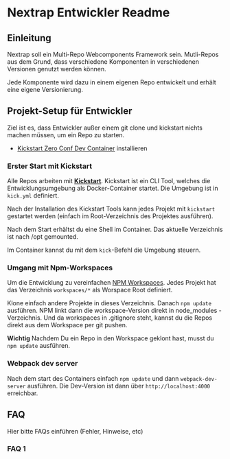 # Nextrap Entwickler Readme

## Einleitung

Nextrap soll ein Multi-Repo Webcomponents Framework sein. Mutli-Repos aus dem Grund, dass verschiedene
Komponenten in verschiedenen Versionen genutzt werden können.

Jede Komponente wird dazu in einem eigenen Repo entwickelt und erhält eine eigene Versionierung.

## Projekt-Setup für Entwickler

Ziel ist es, dass Entwickler außer einem git clone und kickstart nichts machen müssen, um ein Repo 
zu starten. 

- [Kickstart Zero Conf Dev Container](https://nfra.infracamp.org) installieren

### Erster Start mit Kickstart

Alle Repos arbeiten mit [**Kickstart**](https://nfra.infracamp.org). Kickstart ist ein CLI Tool, welches
die Entwicklungsumgebung als Docker-Container startet. Die Umgebung ist in `kick.yml` definiert.

Nach der Installation des Kickstart Tools kann jedes Projekt mit `kickstart` gestartet werden (einfach
im Root-Verzeichnis des Projektes ausführen).

Nach dem Start erhältst du eine Shell im Container. Das aktuelle Verzeichnis ist nach /opt gemounted.

Im Container kannst du mit dem `kick`-Befehl die Umgebung steuern. 

### Umgang mit Npm-Workspaces

Um die Entwicklung zu vereinfachen [NPM Workspaces](https://docs.npmjs.com/cli/v8/using-npm/workspaces). Jedes
Projekt hat das Verzeichnis `workspaces/*` als Worspace Root definiert. 

Klone einfach andere Projekte in dieses Verzeichnis. Danach `npm update` ausführen. NPM linkt dann die 
workspace-Version direkt in node_modules - Verzeichnis. Und da workspaces in .gitignore steht, kannst du
die Repos direkt aus dem Workspace per git pushen.

**Wichtig** Nachdem Du ein Repo in den Workspace geklont hast, musst du `npm update` ausführen.


### Webpack dev server

Nach dem start des Containers einfach `npm update` und dann `webpack-dev-server` ausführen. Die Dev-Version
ist dann über `http://localhost:4000` erreichbar.



## FAQ

Hier bitte FAQs einführen (Fehler, Hinweise, etc)

### FAQ 1
